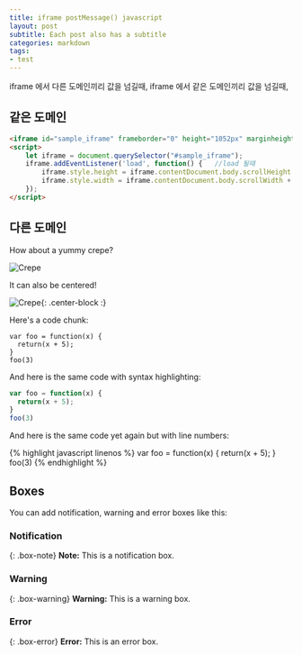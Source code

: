 ```yaml
---
title: iframe postMessage() javascript
layout: post
subtitle: Each post also has a subtitle
categories: markdown
tags:
- test
---
```


iframe 에서 다른 도메인끼리 값을 넘길때, 
iframe 에서 같은 도메인끼리 값을 넘길때,

## 같은 도메인
```html
<iframe id="sample_iframe" frameborder="0" height="1052px" marginheight="0" marginwidth="0" src="http://dev1.uuuujin.github.io" width="100%"></iframe>
<script> 
	let iframe = document.querySelector("#sample_iframe"); 
	iframe.addEventListener('load', function() {   //load 될때
		iframe.style.height = iframe.contentDocument.body.scrollHeight + 'px'; 
		iframe.style.width = iframe.contentDocument.body.scrollWidth + 'px'; 
	}); 
</script>
```

## 다른 도메인



How about a yummy crepe?

![Crepe](https://s3-media3.fl.yelpcdn.com/bphoto/cQ1Yoa75m2yUFFbY2xwuqw/348s.jpg)

It can also be centered!

![Crepe](https://s3-media3.fl.yelpcdn.com/bphoto/cQ1Yoa75m2yUFFbY2xwuqw/348s.jpg){: .center-block :}

Here's a code chunk:

~~~
var foo = function(x) {
  return(x + 5);
}
foo(3)
~~~

And here is the same code with syntax highlighting:

```javascript
var foo = function(x) {
  return(x + 5);
}
foo(3)
```

And here is the same code yet again but with line numbers:

{% highlight javascript linenos %}
var foo = function(x) {
  return(x + 5);
}
foo(3)
{% endhighlight %}

## Boxes
You can add notification, warning and error boxes like this:

### Notification

{: .box-note}
**Note:** This is a notification box.

### Warning

{: .box-warning}
**Warning:** This is a warning box.

### Error

{: .box-error}
**Error:** This is an error box.
